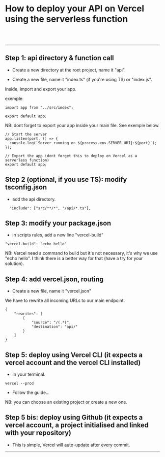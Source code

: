 # How to deploy your API on Vercel using the serverless function

</br>
</br>

---

## Step 1: api directory & function call

- Create a new directory at the root project, name it "api".

- Create a new file, name it "index.ts" (if you're using TS) or "index.js".

Inside, import and export your app.

exemple:

```text
import app from "../src/index";

export default app;

```

NB: dont forget to export your app inside your main file. See exemple below.

```text
// Start the server
app.listen(port, () => {
  console.log(`Server running on ${process.env.SERVER_URI}:${port}`);
});

// Export the app (dont forget this to deploy on Vercel as a serverless function)
export default app;
```

## Step 2 (optional, if you use TS): modify tsconfig.json

- add the api directory.

```text
  "include": ["src/**/*", "/api/*.ts"],
```

## Step 3: modify your package.json

- in scripts rules, add a new line "vercel-build"

```text
"vercel-build": "echo hello"
```

NB: Vercel need a command to build but it's not necessary, it's why we use "echo hello". I think there is a better way for that (have a try for your solution).

## Step 4: add vercel.json, routing

- Create a new file, name it "vercel.json"

We have to rewrite all incoming URLs to our main endpoint.

```test
{
    "rewrites": [
        {
            "source": "/(.*)",
            "destination": "api/"
        }
    ]
}
```

## Step 5: deploy using Vercel CLI (it expects a vercel account and the vercel CLI installed)

- In your terminal.

```text
vercel --prod
```

- Follow the guide...

NB: you can choose an existing project or create a new one.
  
## Step 5 bis: deploy using Github (it expects a vercel account, a project initialised and linked with your repository)

- This is simple, Vercel will auto-update after every commit.

---
